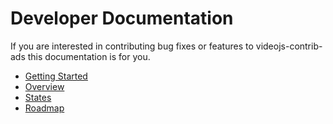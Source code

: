 # Developer Documentation

If you are interested in contributing bug fixes or features to videojs-contrib-ads this documentation is for you.

* [Getting Started](getting-started.md)
* [Overview](overview.md)
* [States](states.md)
* [Roadmap](roadmap.md)